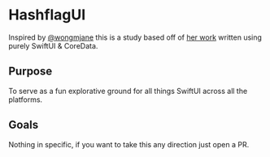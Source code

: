 # HashflagUI
Inspired by [@wongmjane](https://twitter.com/wongmjane) this is a study based off of [her work](https://wongmjane.com/hashflag-browser) written using purely SwiftUI & CoreData.

## Purpose
To serve as a fun explorative ground for all things SwiftUI across all the platforms.

## Goals
Nothing in specific, if you want to take this any direction just open a PR.

